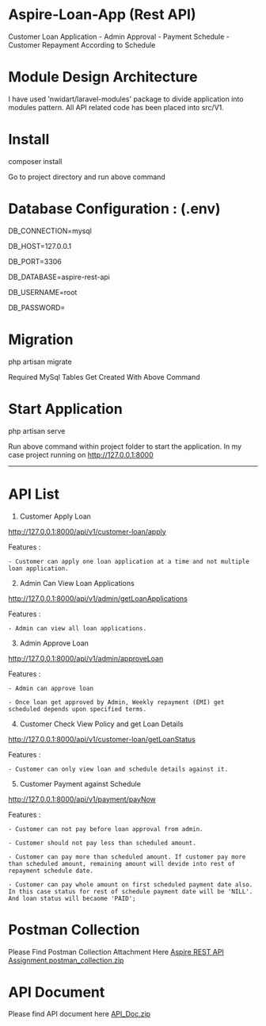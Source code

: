 # Aspire-Loan-App (Rest API)
Customer Loan Application - Admin Approval - Payment Schedule - Customer Repayment According to Schedule

# Module Design Architecture
I have used 'nwidart/laravel-modules' package to divide application into modules pattern. All API related code has been placed into src/V1.

# Install
composer install

Go to project directory and run above command 

# Database Configuration : (.env)

DB_CONNECTION=mysql

DB_HOST=127.0.0.1

DB_PORT=3306

DB_DATABASE=aspire-rest-api

DB_USERNAME=root

DB_PASSWORD=

# Migration

php artisan migrate

Required MySql Tables Get Created With Above Command

# Start Application
php artisan serve

Run above command within project folder to start the application. In my case project running on http://127.0.0.1:8000

--------------------------------------------------------------------------------------------------------------------------------------------------------------------

# API List 

1) Customer Apply Loan

http://127.0.0.1:8000/api/v1/customer-loan/apply

Features :
    
    - Customer can apply one loan application at a time and not multiple loan application.


2) Admin Can View Loan Applications

http://127.0.0.1:8000/api/v1/admin/getLoanApplications

Features :
    
    - Admin can view all loan applications.


3) Admin Approve Loan

http://127.0.0.1:8000/api/v1/admin/approveLoan

Features :
    
    - Admin can approve loan
    
    - Once loan get approved by Admin, Weekly repayment (EMI) get scheduled depends upon specified terms.


4) Customer Check View Policy and get Loan Details

http://127.0.0.1:8000/api/v1/customer-loan/getLoanStatus

Features :
    
    - Customer can only view loan and schedule details against it.


5) Customer Payment against Schedule

http://127.0.0.1:8000/api/v1/payment/payNow

Features :
    
    - Customer can not pay before loan approval from admin.
    
    - Customer should not pay less than scheduled amount.
    
    - Customer can pay more than scheduled amount. If customer pay more than scheduled amount, remaining amount will devide into rest of repayment schedule date.

    - Customer can pay whole amount on first scheduled payment date also.  In this case status for rest of schedule payment date will be 'NILL'. And loan status will becaome 'PAID';
        

# Postman Collection

Please Find Postman Collection Attachment Here [Aspire REST API Assignment.postman_collection.zip](https://github.com/RiyazPatwegar/Aspire-Loan-App/files/9439791/Aspire.REST.API.Assignment.postman_collection.zip)

# API Document

Please find API document here [API_Doc.zip](https://github.com/RiyazPatwegar/Aspire-Loan-App/files/9439780/API_Doc.zip)
